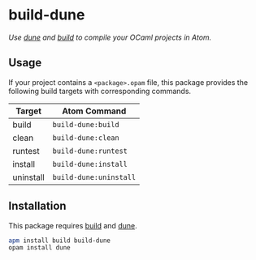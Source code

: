 # build-dune

_Use [dune] and [build] to compile your OCaml projects in Atom._


## Usage

If your project contains a `<package>.opam` file, this package provides the
following build targets with corresponding commands.

| Target    | Atom Command               |
| --------- | -------------------------- |
| build     | `build-dune:build`     |
| clean     | `build-dune:clean`     |
| runtest   | `build-dune:runtest`   |
| install   | `build-dune:install`   |
| uninstall | `build-dune:uninstall` |


## Installation

This package requires [build] and [dune].

```sh
apm install build build-dune
opam install dune
```


[dune]: https://github.com/ocaml/dune
[build]: https://atom.io/packages/build
